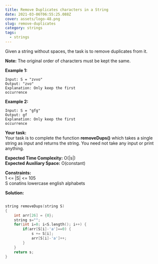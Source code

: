 ```yaml
---
title: Remove Duplicates characters in a String
date: 2021-03-06T06:55:25.088Z
cover: assets/logo-48.png
slug: remove-duplicates
category: strings
tags:
  - strings
---
```

Given a string without spaces, the task is to remove duplicates from it.

**Note:** The original order of characters must be kept the same. 

**Example 1:**

```
Input: S = "zvvo"
Output: "zvo"
Explanation: Only keep the first
occurrence
```

**Example 2:**

```
Input: S = "gfg"
Output: gf
Explanation: Only keep the first
occurrence

```

**Your task:**\
Your task is to complete the function **removeDups()** which takes a single string as input and returns the string. You need not take any input or print anything. 

**Expected Time Complexity:** O(|s|)\
**Expected Auxiliary Space:** O(constant)

**Constraints:**\
1 <= |S| <= 105\
S conatins lowercase english alphabets



**Solution:**

```cpp

string removeDups(string S) 
{
    int arr[26] = {0};
    string s="";
    for(int i=0; i<S.length(); i++) {
        if(arr[S[i]-'a']==0) {
            s += S[i];
            arr[S[i]-'a']++;
        }
    }
    return s;
}
```